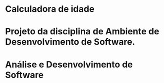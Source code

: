 # Calculadora de idade #
# Projeto da disciplina de Ambiente de Desenvolvimento de Software.
# Análise e Desenvolvimento de Software
